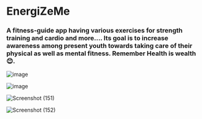 # EnergiZeMe
### A fitness-guide app having various exercises for strength training and cardio and more.... Its goal is to increase awareness among present youth towards taking care of their physical as well as mental fitness. Remember Health is wealth 😊.

![image](https://github.com/srinjoy-26/EnergiZeMe/assets/91176055/96233708-8154-41b9-9aff-c80f1a55a9b8)


![image](https://github.com/srinjoy-26/EnergiZeMe/assets/91176055/b1b3a813-5d35-42da-b0ed-b3b87d02cfde)

![Screenshot (151)](https://github.com/ilhamansari/EnergiZeMe/assets/102286043/6aa4eacd-5955-4e43-ac82-ed79ba5253c0)

![Screenshot (152)](https://github.com/ilhamansari/EnergiZeMe/assets/102286043/57c8dff6-e0b8-4821-aa54-173997d52fae)




